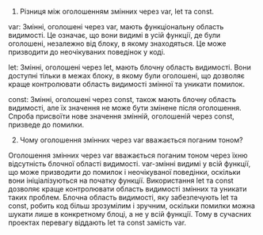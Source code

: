 1. Різниця між оголошенням змінних через var, let та const.

var: Змінні, оголошені через var, мають функціональну область видимості. Це означає, що вони видимі в усій функції, де були оголошені, незалежно від блоку, в якому знаходяться. Це може призводити до неочікуваних поведінок у коді.

let: Змінні, оголошені через let, мають блочну область видимості. Вони доступні тільки в межах блоку, в якому були оголошені, що дозволяє краще контролювати область видимості змінної та уникати помилок.

const: Змінні, оголошені через const, також мають блочну область видимості, але їх значення не може бути змінене після оголошення. Спроба присвоїти нове значення змінній, оголошеній через const, призведе до помилки.

2. Чому оголошення змінних через var вважається поганим тоном?

Оголошення змінних через var вважається поганим тоном через їхню відсутність блочної області видимості. var-змінні видимі у всій функції, що може призводити до помилок і неочікуваної поведінки, оскільки вони ініціалізуються на початку функції. Використання let та const дозволяє краще контролювати область видимості змінних та уникати таких проблем. Блочна область видимості, яку забезпечують let та const, робить код більш зрозумілим і зручним, оскільки помилки можна шукати лише в конкретному блоці, а не у всій функції. Тому в сучасних проектах перевагу віддають let та const замість var.
